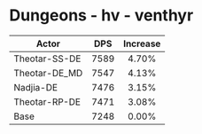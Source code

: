 # Dungeons - hv - venthyr
| Actor | DPS | Increase |
|---|:---:|:---:|
|Theotar-SS-DE|7589|4.70%|
|Theotar-DE_MD|7547|4.13%|
|Nadjia-DE|7476|3.15%|
|Theotar-RP-DE|7471|3.08%|
|Base|7248|0.00%|
